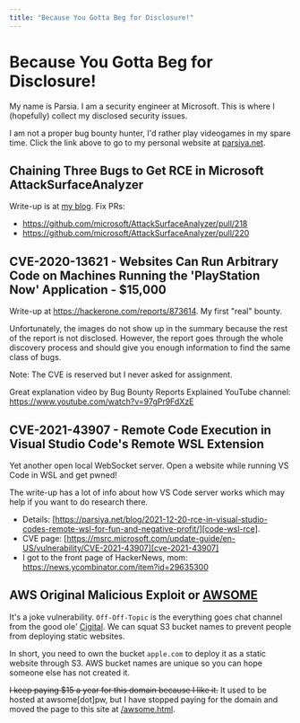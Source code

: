 ```yaml
---
title: "Because You Gotta Beg for Disclosure!"
---
```


# Because You Gotta Beg for Disclosure!
My name is Parsia. I am a security engineer at Microsoft. This is where I
(hopefully) collect my disclosed security issues.

I am not a proper bug bounty hunter, I'd rather play videogames in my spare
time. Click the link above to go to my personal website at
[parsiya.net](https://parsiya.net).

## Chaining Three Bugs to Get RCE in Microsoft AttackSurfaceAnalyzer
Write-up is at [my blog][asa].
Fix PRs:

* https://github.com/microsoft/AttackSurfaceAnalyzer/pull/218
* https://github.com/microsoft/AttackSurfaceAnalyzer/pull/220

[asa]: https://parsiya.net/blog/2019-06-18-chaining-three-bugs-to-get-rce-in-microsoft-attacksurfaceanalyzer/

## CVE-2020-13621 - Websites Can Run Arbitrary Code on Machines Running the 'PlayStation Now' Application - $15,000
Write-up at https://hackerone.com/reports/873614. My first "real" bounty.

Unfortunately, the images do not show up in the summary because the rest of the
report is not disclosed. However, the report goes through the whole discovery
process and should give you enough information to find the same class of bugs.

Note: The CVE is reserved but I never asked for assignment.

Great explanation video by Bug Bounty Reports Explained YouTube channel: https://www.youtube.com/watch?v=97gPr9FdXzE

## CVE-2021-43907 - Remote Code Execution in Visual Studio Code's Remote WSL Extension
Yet another open local WebSocket server. Open a website while running VS Code in
WSL and get pwned!

The write-up has a lot of info about how VS Code server works which may help if
you want to do research there.

* Details:
  [https://parsiya.net/blog/2021-12-20-rce-in-visual-studio-codes-remote-wsl-for-fun-and-negative-profit/][code-wsl-rce].
* CVE page: [https://msrc.microsoft.com/update-guide/en-US/vulnerability/CVE-2021-43907][cve-2021-43907]
* I got to the front page of HackerNews, mom: https://news.ycombinator.com/item?id=29635300

[code-wsl-rce]: https://parsiya.net/blog/2021-12-20-rce-in-visual-studio-codes-remote-wsl-for-fun-and-negative-profit/
[cve-2021-43907]: https://msrc.microsoft.com/update-guide/en-US/vulnerability/CVE-2021-43907

## AWS Original Malicious Exploit or [AWSOME](/awsome.html)
It's a joke vulnerability. `Off-Off-Topic` is the everything goes chat channel
from the good ole' [Cigital][cigital]. We can squat S3 bucket names to prevent people from
deploying static websites.

In short, you need to own the bucket `apple.com` to deploy it as a static
website through S3. AWS bucket names are unique so you can hope someone else has
not created it.

~~I keep paying $15 a year for this domain because I like it.~~ It used to be
hosted at awsome[dot]pw, but I have stopped paying for the domain and moved the
page to this site at [/awsome.html](/awsome.html).

[cigital]: https://en.wikipedia.org/wiki/Cigital